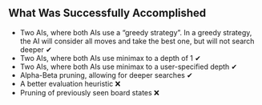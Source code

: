 ## What Was Successfully Accomplished
* Two AIs, where both AIs use a “greedy strategy”.  In a greedy strategy, the AI will consider all moves and take the best one, but will not search deeper ✔
* Two AIs, where both AIs use minimax to a depth of 1 ✔
* Two AIs, where both AIs use minimax to a user-specified depth ✔
* Alpha-Beta pruning, allowing for deeper searches ✔
* A better evaluation heuristic ❌
* Pruning of previously seen board states ❌
